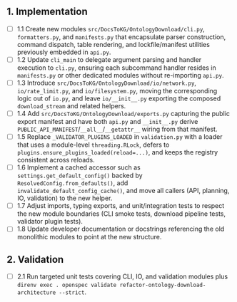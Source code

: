 ## 1. Implementation
- [ ] 1.1 Create new modules `src/DocsToKG/OntologyDownload/cli.py`, `formatters.py`, and `manifests.py` that encapsulate parser construction, command dispatch, table rendering, and lockfile/manifest utilities previously embedded in `api.py`.
- [ ] 1.2 Update `cli_main` to delegate argument parsing and handler execution to `cli.py`, ensuring each subcommand handler resides in `manifests.py` or other dedicated modules without re-importing `api.py`.
- [ ] 1.3 Introduce `src/DocsToKG/OntologyDownload/io/network.py`, `io/rate_limit.py`, and `io/filesystem.py`, moving the corresponding logic out of `io.py`, and leave `io/__init__.py` exporting the composed `download_stream` and related helpers.
- [ ] 1.4 Add `src/DocsToKG/OntologyDownload/exports.py` capturing the public export manifest and have both `api.py` and `__init__.py` derive `PUBLIC_API_MANIFEST`/`__all__`/`__getattr__` wiring from that manifest.
- [ ] 1.5 Replace `_VALIDATOR_PLUGINS_LOADED` in `validation.py` with a loader that uses a module-level `threading.RLock`, defers to `plugins.ensure_plugins_loaded(reload=...)`, and keeps the registry consistent across reloads.
- [ ] 1.6 Implement a cached accessor such as `settings.get_default_config()` backed by `ResolvedConfig.from_defaults()`, add `invalidate_default_config_cache()`, and move all callers (API, planning, IO, validation) to the new helper.
- [ ] 1.7 Adjust imports, typing exports, and unit/integration tests to respect the new module boundaries (CLI smoke tests, download pipeline tests, validator plugin tests).
- [ ] 1.8 Update developer documentation or docstrings referencing the old monolithic modules to point at the new structure.

## 2. Validation
- [ ] 2.1 Run targeted unit tests covering CLI, IO, and validation modules plus `direnv exec . openspec validate refactor-ontology-download-architecture --strict`.
